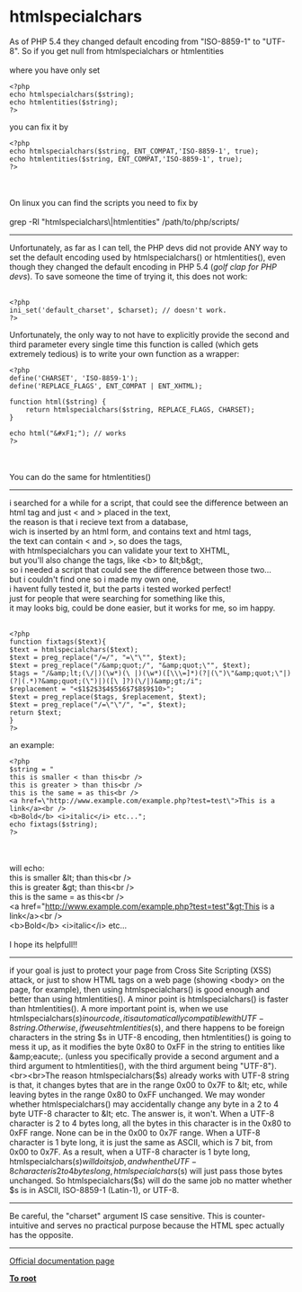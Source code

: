 # htmlspecialchars



As of PHP 5.4 they changed default encoding from "ISO-8859-1" to "UTF-8". So if you get null from htmlspecialchars or htmlentities<br><br>where you have only set <br>

```
<?php
echo htmlspecialchars($string);
echo htmlentities($string);
?>
```


you can fix it by


```
<?php
echo htmlspecialchars($string, ENT_COMPAT,'ISO-8859-1', true);
echo htmlentities($string, ENT_COMPAT,'ISO-8859-1', true);
?>
```
 <br><br>On linux you can find the scripts you need to fix by<br><br>grep -Rl "htmlspecialchars\\|htmlentities" /path/to/php/scripts/  

---

Unfortunately, as far as I can tell, the PHP devs did not provide ANY way to set the default encoding used by htmlspecialchars() or htmlentities(), even though they changed the default encoding in PHP 5.4 (*golf clap for PHP devs*). To save someone the time of trying it, this does not work:<br><br>

```
<?php
ini_set('default_charset', $charset); // doesn't work.
?>
```


Unfortunately, the only way to not have to explicitly provide the second and third parameter every single time this function is called (which gets extremely tedious) is to write your own function as a wrapper:



```
<?php
define('CHARSET', 'ISO-8859-1');
define('REPLACE_FLAGS', ENT_COMPAT | ENT_XHTML);

function html($string) {
    return htmlspecialchars($string, REPLACE_FLAGS, CHARSET);
}

echo html("&#xF1;"); // works
?>
```
<br><br>You can do the same for htmlentities()  

---

i searched for a while for a script, that could see the difference between an html tag and just &lt; and &gt; placed in the text, <br>the reason is that i recieve text from a database,<br>wich is inserted by an html form, and contains text and html tags, <br>the text can contain &lt; and &gt;, so does the tags,<br>with htmlspecialchars you can validate your text to XHTML,<br>but you&apos;ll also change the tags, like &lt;b&gt; to &amp;lt;b&amp;gt;,<br>so i needed a script that could see the difference between those two...<br>but i couldn&apos;t find one so i made my own one, <br>i havent fully tested it, but the parts i tested worked perfect!<br>just for people that were searching for something like this,<br>it may looks big, could be done easier, but it works for me, so im happy.<br><br>

```
<?php
function fixtags($text){
$text = htmlspecialchars($text);
$text = preg_replace("/=/", "=\"\"", $text);
$text = preg_replace("/&amp;quot;/", "&amp;quot;\"", $text);
$tags = "/&amp;lt;(\/|)(\w*)(\ |)(\w*)([\\\=]*)(?|(\")\"&amp;quot;\"|)(?|(.*)?&amp;quot;(\")|)([\ ]?)(\/|)&amp;gt;/i";
$replacement = "<$1$2$3$4$5$6$7$8$9$10>";
$text = preg_replace($tags, $replacement, $text);
$text = preg_replace("/=\"\"/", "=", $text);
return $text;
}
?>
```


an example:



```
<?php
$string = "
this is smaller < than this<br /> 
this is greater > than this<br />
this is the same = as this<br />
<a href=\"http://www.example.com/example.php?test=test\">This is a link</a><br />
<b>Bold</b> <i>italic</i> etc...";
echo fixtags($string);
?>
```
<br><br>will echo:<br>this is smaller &amp;lt; than this&lt;br /&gt; <br>this is greater &amp;gt; than this&lt;br /&gt; <br>this is the same = as this&lt;br /&gt; <br>&lt;a href="http://www.example.com/example.php?test=test"&gt;This is a link&lt;/a&gt;&lt;br /&gt; <br>&lt;b&gt;Bold&lt;/b&gt; &lt;i&gt;italic&lt;/i&gt; etc...<br><br>I hope its helpfull!!  

---

if your goal is just to protect your page from Cross Site Scripting (XSS) attack, or just to show HTML tags on a web page (showing &lt;body&gt; on the page, for example), then using htmlspecialchars() is good enough and better than using htmlentities().  A minor point is htmlspecialchars() is faster than htmlentities().  A more important point is, when we use  htmlspecialchars($s) in our code, it is automatically compatible with UTF-8 string.  Otherwise, if we use htmlentities($s), and there happens to be foreign characters in the string $s in UTF-8 encoding, then htmlentities() is going to mess it up, as it modifies the byte 0x80 to 0xFF in the string to entities like &amp;eacute;.  (unless you specifically provide a second argument and a third argument to htmlentities(), with the third argument being "UTF-8").<br><br>The reason htmlspecialchars($s) already works with UTF-8 string is that, it changes bytes that are in the range 0x00 to 0x7F to &amp;lt; etc, while leaving bytes in the range 0x80 to 0xFF unchanged.  We may wonder whether htmlspecialchars() may accidentally change any byte in a 2 to 4 byte UTF-8 character to &amp;lt; etc.  The answer is, it won&apos;t.  When a UTF-8 character is 2 to 4 bytes long, all the bytes in this character is in the 0x80 to 0xFF range. None can be in the 0x00 to 0x7F range.  When a UTF-8 character is 1 byte long, it is just the same as ASCII, which is 7 bit, from 0x00 to 0x7F.  As a result, when a UTF-8 character is 1 byte long, htmlspecialchars($s) will do its job, and when the UTF-8 character is 2 to 4 bytes long, htmlspecialchars($s) will just pass those bytes unchanged.  So htmlspecialchars($s) will do the same job no matter whether $s is in ASCII, ISO-8859-1 (Latin-1), or UTF-8.  

---

Be careful, the "charset" argument IS case sensitive. This is counter-intuitive and serves no practical purpose because the HTML spec actually has the opposite.  

---

[Official documentation page](https://www.php.net/manual/en/function.htmlspecialchars.php)

**[To root](/README.md)**